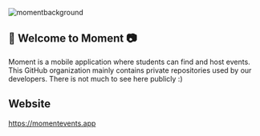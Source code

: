 ![momentbackground](https://user-images.githubusercontent.com/59634395/220538494-729fd252-a159-4a8c-8eb5-257f027f783b.png)

## 🌟 Welcome to Moment 📷

Moment is a mobile application where students can find and host events. This GitHub organization mainly contains private repositories used by our developers. There is not much to see here publicly :)

## Website

https://momentevents.app
